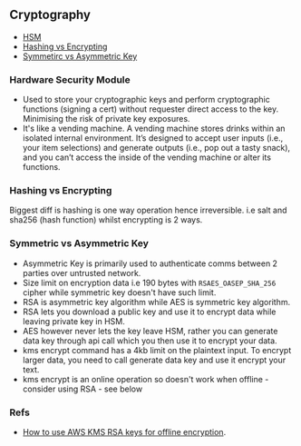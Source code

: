## Cryptography

- [HSM](#hardware-security-module)
- [Hashing vs Encrypting](#hashing-vs-encrypting)
- [Symmetirc vs Asymmetric Key](#symmetric-vs-asymmetric-key)

### Hardware Security Module

- Used to store your cryptographic keys and perform cryptographic functions (signing a cert) without requester direct access to the key. Minimising the risk of private key exposures.
- It's like a vending machine. A vending machine stores drinks within an isolated internal environment. It’s designed to accept user inputs (i.e., your item selections) and generate outputs (i.e., pop out a tasty snack), and you can’t access the inside of the vending machine or alter its functions.

### Hashing vs Encrypting

Biggest diff is hashing is one way operation hence irreversible. i.e salt and sha256 (hash function) whilst encrypting is 2 ways.

### Symmetric vs Asymmetric Key

- Asymmetric Key is primarily used to authenticate comms between 2 parties over untrusted network.
- Size limit on encryption data i.e 190 bytes with `RSAES_OASEP_SHA_256` cipher while symmetric key doesn't have such limit.
- RSA is asymmetric key algorithm while AES is symmetric key algorithm.
- RSA lets you download a public key and use it to encrypt data while leaving private key in HSM.
- AES however never lets the key leave HSM, rather you can generate data key through api call which you then use it to encrypt your data.
- kms encrypt command has a 4kb limit on the plaintext input. To encrypt larger data, you need to call generate data key and use it encrypt your text.
- kms encrypt is an online operation so doesn't work when offline - consider using RSA - see below

### Refs

- [How to use AWS KMS RSA keys for offline encryption](https://aws.amazon.com/blogs/security/how-to-use-aws-kms-rsa-keys-for-offline-encryption/).
